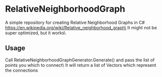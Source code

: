 # RelativeNeighborhoodGraph
A simple repository for creating Relative Neighborhood Graphs in C#\
https://en.wikipedia.org/wiki/Relative_neighborhood_graph\
It might not be super optimized, but it works\

## Usage
Call RelativeNeighborhoodGraphGenerator.Generate() and pass the list of points you which to connect\ 
It will return a list of Vectors which represent the connections
